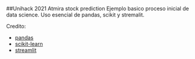 
##Unihack 2021 Atmira stock prediction
Ejemplo basico proceso inicial de data science.
Uso esencial de pandas, scikit y stremalit.

Credito: 
* [pandas](https://pandas.pydata.org/)
* [scikit-learn](https://scikit-learn.org/stable/)
* [streamlit](https://streamlit.io/)